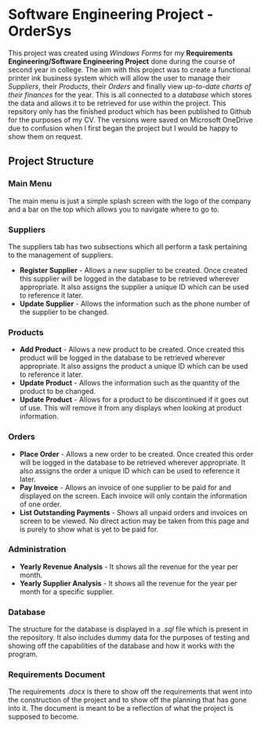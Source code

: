 # Software Engineering Project - OrderSys

This project was created using *Windows Forms* for my **Requirements Engineering/Software Engineering Project** done during the course of second year in college. The aim with this project was to create a functional printer ink business system which will allow the user to manage their *Suppliers*, their *Products*, their *Orders* and finally view *up-to-date charts of their finances* for the year. This is all connected to a *database* which stores the data and allows it to be retrieved for use within the project. This repsitory only has the finished product which has been published to Github for the purposes of my CV. The versions were saved on Microsoft OneDrive due to confusion when I first began the project but I would be happy to show them on request.

## Project Structure
### Main Menu
The main menu is just a simple splash screen with the logo of the company and a bar on the top which allows you to navigate where to go to.

### Suppliers
The suppliers tab has two subsections which all perform a task pertaining to the management of suppliers. 

 - **Register Supplier** - Allows a new supplier to be created. Once created this supplier will be logged in the database to be retrieved wherever appropriate. It also assigns the supplier a unique ID which can be used to reference it later.
 - **Update Supplier** - Allows the information such as the phone number of the supplier to be changed.

### Products

 - **Add Product** - Allows a new product to be created. Once created this product will be logged in the database to be retrieved wherever appropriate. It also assigns the product a unique ID which can be used to reference it later.
 - **Update Product** - Allows the information such as the quantity of the product to be changed.
 - **Update Product** - Allows for a product to be discontinued if it goes out of use. This will remove it from any displays when looking at product information.

### Orders
 - **Place Order** - Allows a new order to be created. Once created this order will be logged in the database to be retrieved wherever appropriate. It also assigns the order a unique ID which can be used to reference it later.
 - **Pay Invoice** - Allows an invoice of one supplier to be paid for and displayed on the screen. Each invoice will only contain the information of one order.
 - **List Outstanding Payments** - Shows all unpaid orders and invoices on screen to be viewed. No direct action may be taken from this page and is purely to show what is yet to be paid for.

### Administration

 - **Yearly Revenue Analysis** - It shows all the revenue for the year per month.
 - **Yearly Supplier Analysis** - It shows all the revenue for the year per month for a specific supplier.

### Database
The structure for the database is displayed in a *.sql* file which is present in the repository. It also includes dummy data for the purposes of testing and showing off the capabilities of the database and how it works with the program.

### Requirements Document
The requirements *.docx* is there to show off the requirements that went into the construction of the project and to show off the planning that has gone into it. The document is meant to be a reflection of what the project is supposed to become.